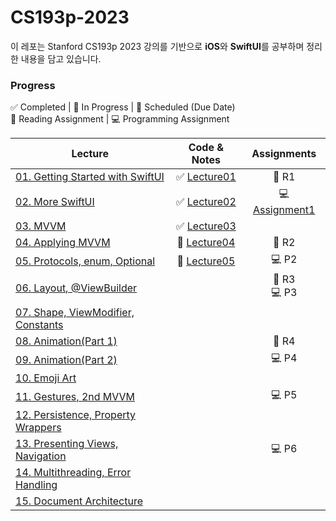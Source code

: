 # CS193p-2023

이 레포는 Stanford CS193p 2023 강의를 기반으로 **iOS**와 **SwiftUI**를 공부하며 정리한 내용을 담고 있습니다.


### Progress

✅ Completed | 🔄 In Progress | 📅 Scheduled (Due Date) <br>
📖 Reading Assignment | 💻 Programming Assignment

| Lecture | Code & Notes | Assignments |
| -------- | :------------: | :------------: |
| [01. Getting Started with SwiftUI](https://www.youtube.com/watch?v=n1qabtjZ_jg) | ✅ [Lecture01](https://github.com/chaeondev/CS193p-2023/tree/main/Lectures/Lecture01) | 📖 R1 |
| [02. More SwiftUI](https://www.youtube.com/watch?v=sXiD-2XrkKQ) | ✅ [Lecture02](https://github.com/chaeondev/CS193p-2023/tree/main/Lectures/Lecture02) |💻 [Assignment1](https://github.com/chaeondev/CS193p-2023/tree/main/Assignments/Assignment1)|
| [03. MVVM](https://www.youtube.com/watch?v=W1ymVx6dmvc)| ✅ [Lecture03](https://github.com/chaeondev/CS193p-2023/tree/main/Lectures/Lecture03) ||
| [04. Applying MVVM](https://www.youtube.com/watch?v=4CkEVfdqjLw) | 🔄 [Lecture04](https://github.com/chaeondev/CS193p-2023/tree/main/Lectures/Lecture04) |📖 R2|
| [05. Protocols, enum, Optional](https://www.youtube.com/watch?v=F1x-H8kEwo8) | 🔄 [Lecture05](https://github.com/chaeondev/CS193p-2023/tree/main/Lectures/Lecture05) |💻 P2|
| [06. Layout, @ViewBuilder](https://www.youtube.com/watch?v=fYlMD9llu7w) ||📖 R3 <br> 💻 P3 |
| [07. Shape, ViewModifier, Constants](https://www.youtube.com/watch?v=KR7DXJYhkBw) |||
| [08. Animation(Part 1)](https://www.youtube.com/watch?v=L7hmw4ISh1A) ||📖 R4|
| [09. Animation(Part 2)](https://www.youtube.com/watch?v=RCwmYEis5nA) ||💻 P4|
| [10. Emoji Art](https://www.youtube.com/watch?v=GmNzu_jL5-o) |
| [11. Gestures, 2nd MVVM](https://www.youtube.com/watch?v=w847hVcSYPs) ||💻 P5|
| [12. Persistence, Property Wrappers](https://www.youtube.com/watch?v=SiRehcQ6RVE) |
| [13. Presenting Views, Navigation](https://www.youtube.com/watch?v=OEGoIlHHyXw) ||💻 P6|
| [14. Multithreading, Error Handling](https://www.youtube.com/watch?v=9gA1_Ipm-yY) |
| [15. Document Architecture](https://www.youtube.com/watch?v=vaX3EU4mhXs) |

